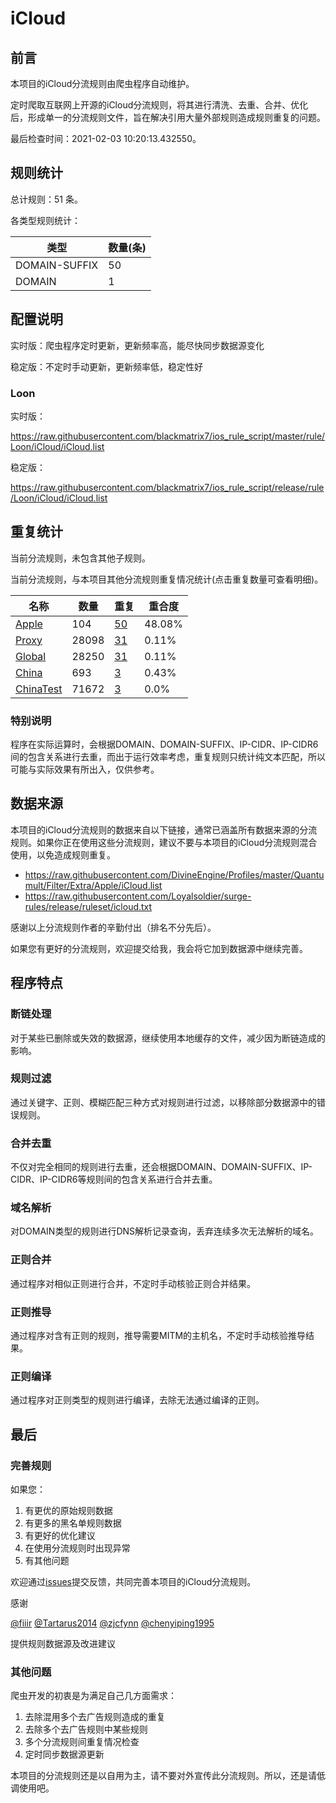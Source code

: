 # iCloud

## 前言

本项目的iCloud分流规则由爬虫程序自动维护。

定时爬取互联网上开源的iCloud分流规则，将其进行清洗、去重、合并、优化后，形成单一的分流规则文件，旨在解决引用大量外部规则造成规则重复的问题。



最后检查时间：2021-02-03 10:20:13.432550。

## 规则统计

总计规则：51 条。

各类型规则统计：

| 类型 | 数量(条) |
| ---- | ---- |
| DOMAIN-SUFFIX | 50 |
| DOMAIN | 1 |
## 配置说明

实时版：爬虫程序定时更新，更新频率高，能尽快同步数据源变化

稳定版：不定时手动更新，更新频率低，稳定性好

### Loon 
实时版：

https://raw.githubusercontent.com/blackmatrix7/ios_rule_script/master/rule/Loon/iCloud/iCloud.list

稳定版：

https://raw.githubusercontent.com/blackmatrix7/ios_rule_script/release/rule/Loon/iCloud/iCloud.list

## 重复统计


当前分流规则，未包含其他子规则。


当前分流规则，与本项目其他分流规则重复情况统计(点击重复数量可查看明细)。



| 名称 | 数量 | 重复 | 重合度 |
| ---- | ---- | ---- | ------ |
|  [Apple](https://github.com/blackmatrix7/ios_rule_script/tree/master/rule/Loon/Apple)    | 104   | [50](https://raw.githubusercontent.com/blackmatrix7/ios_rule_script/master/rule/Loon/iCloud/iCloud_Repeat.list)   |   48.08% |
|  [Proxy](https://github.com/blackmatrix7/ios_rule_script/tree/master/rule/Loon/Proxy)    | 28098   | [31](https://raw.githubusercontent.com/blackmatrix7/ios_rule_script/master/rule/Loon/iCloud/iCloud_Repeat.list)   |   0.11% |
|  [Global](https://github.com/blackmatrix7/ios_rule_script/tree/master/rule/Loon/Global)    | 28250   | [31](https://raw.githubusercontent.com/blackmatrix7/ios_rule_script/master/rule/Loon/iCloud/iCloud_Repeat.list)   |   0.11% |
|  [China](https://github.com/blackmatrix7/ios_rule_script/tree/master/rule/Loon/China)    | 693   | [3](https://raw.githubusercontent.com/blackmatrix7/ios_rule_script/master/rule/Loon/iCloud/iCloud_Repeat.list)   |   0.43% |
|  [ChinaTest](https://github.com/blackmatrix7/ios_rule_script/tree/master/rule/Loon/ChinaTest)    | 71672   | [3](https://raw.githubusercontent.com/blackmatrix7/ios_rule_script/master/rule/Loon/iCloud/iCloud_Repeat.list)   |   0.0% |
### 特别说明
程序在实际运算时，会根据DOMAIN、DOMAIN-SUFFIX、IP-CIDR、IP-CIDR6间的包含关系进行去重，而出于运行效率考虑，重复规则只统计纯文本匹配，所以可能与实际效果有所出入，仅供参考。

## 数据来源

本项目的iCloud分流规则的数据来自以下链接，通常已涵盖所有数据来源的分流规则。如果你正在使用这些分流规则，建议不要与本项目的iCloud分流规则混合使用，以免造成规则重复。

- https://raw.githubusercontent.com/DivineEngine/Profiles/master/Quantumult/Filter/Extra/Apple/iCloud.list
- https://raw.githubusercontent.com/Loyalsoldier/surge-rules/release/ruleset/icloud.txt


感谢以上分流规则作者的辛勤付出（排名不分先后）。

如果您有更好的分流规则，欢迎提交给我，我会将它加到数据源中继续完善。

## 程序特点

### 断链处理

对于某些已删除或失效的数据源，继续使用本地缓存的文件，减少因为断链造成的影响。

### 规则过滤

通过关键字、正则、模糊匹配三种方式对规则进行过滤，以移除部分数据源中的错误规则。

### 合并去重

不仅对完全相同的规则进行去重，还会根据DOMAIN、DOMAIN-SUFFIX、IP-CIDR、IP-CIDR6等规则间的包含关系进行合并去重。

### 域名解析

对DOMAIN类型的规则进行DNS解析记录查询，丢弃连续多次无法解析的域名。

### 正则合并

通过程序对相似正则进行合并，不定时手动核验正则合并结果。

### 正则推导

通过程序对含有正则的规则，推导需要MITM的主机名，不定时手动核验推导结果。

### 正则编译

通过程序对正则类型的规则进行编译，去除无法通过编译的正则。

## 最后

### 完善规则

如果您：

1. 有更优的原始规则数据
2. 有更多的黑名单规则数据
3. 有更好的优化建议
4. 在使用分流规则时出现异常
5. 有其他问题

欢迎通过[issues](https://github.com/blackmatrix7/ios_rule_script/issues/new)提交反馈，共同完善本项目的iCloud分流规则。

感谢

[@fiiir](https://github.com/fiiir) [@Tartarus2014](https://github.com/Tartarus2014) [@zjcfynn](https://github.com/zjcfynn) [@chenyiping1995](https://github.com/chenyiping1995) 

提供规则数据源及改进建议

### 其他问题

爬虫开发的初衷是为满足自己几方面需求：

1. 去除混用多个去广告规则造成的重复
2. 去除多个去广告规则中某些规则
3. 多个分流规则间重复情况检查
4. 定时同步数据源更新

本项目的分流规则还是以自用为主，请不要对外宣传此分流规则。所以，还是请低调使用吧。